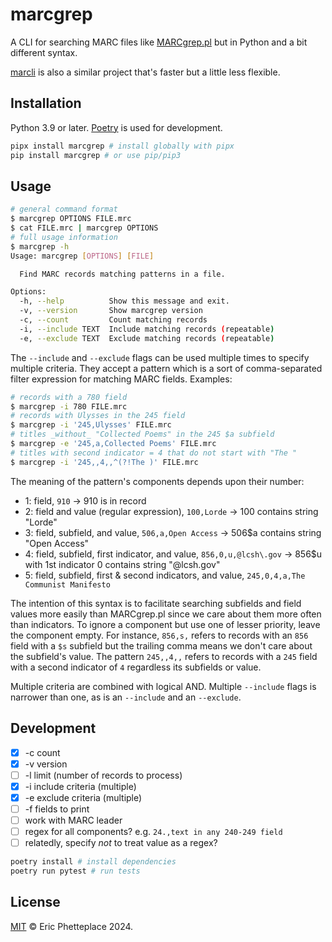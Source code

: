 # marcgrep

A CLI for searching MARC files like [MARCgrep.pl](https://pusc.it/bib/MARCgrep) but in Python and a bit different syntax.

[marcli](https://github.com/hectorcorrea/marcli) is also a similar project that's faster but a little less flexible.

## Installation

Python 3.9 or later. [Poetry](https://python-poetry.org/) is used for development.

```sh
pipx install marcgrep # install globally with pipx
pip install marcgrep # or use pip/pip3
```

## Usage

```sh
# general command format
$ marcgrep OPTIONS FILE.mrc
$ cat FILE.mrc | marcgrep OPTIONS
# full usage information
$ marcgrep -h
Usage: marcgrep [OPTIONS] [FILE]

  Find MARC records matching patterns in a file.

Options:
  -h, --help          Show this message and exit.
  -v, --version       Show marcgrep version
  -c, --count         Count matching records
  -i, --include TEXT  Include matching records (repeatable)
  -e, --exclude TEXT  Exclude matching records (repeatable)
```

The `--include` and `--exclude` flags can be used multiple times to specify multiple criteria. They accept a pattern which is a sort of comma-separated filter expression for matching MARC fields. Examples:

```sh
# records with a 780 field
$ marcgrep -i 780 FILE.mrc
# records with Ulysses in the 245 field
$ marcgrep -i '245,Ulysses' FILE.mrc
# titles _without_ "Collected Poems" in the 245 $a subfield
$ marcgrep -e '245,a,Collected Poems' FILE.mrc
# titles with second indicator = 4 that do not start with "The "
$ marcgrep -i '245,,4,,^(?!The )' FILE.mrc
```

The meaning of the pattern's components depends upon their number:

- 1: field, `910` -> 910 is in record
- 2: field and value (regular expression), `100,Lorde` -> 100 contains string "Lorde"
- 3: field, subfield, and value, `506,a,Open Access` -> 506$a contains string "Open Access"
- 4: field, subfield, first indicator, and value, `856,0,u,@lcsh\.gov` -> 856$u with 1st indicator 0 contains string "@lcsh.gov"
- 5: field, subfield, first & second indicators, and value, `245,0,4,a,The Communist Manifesto`

The intention of this syntax is to facilitate searching subfields and field values more easily than MARCgrep.pl since we care about them more often than indicators. To ignore a component but use one of lesser priority, leave the component empty. For instance, `856,s,` refers to records with an `856` field with a `$s` subfield but the trailing comma means we don't care about the subfield's value. The pattern `245,,4,,` refers to records with a `245` field with a second indicator of `4` regardless its subfields or value.

Multiple criteria are combined with logical AND. Multiple `--include` flags is narrower than one, as is an `--include` and an `--exclude`.

## Development

- [x] -c count
- [x] -v version
- [ ] -l limit (number of records to process)
- [x] -i include criteria (multiple)
- [x] -e exclude criteria (multiple)
- [ ] -f fields to print
- [ ] work with MARC leader
- [ ] regex for all components? e.g. `24.,text in any 240-249 field`
- [ ] relatedly, specify _not_ to treat value as a regex?

```sh
poetry install # install dependencies
poetry run pytest # run tests
```

## License

[MIT](https://opensource.org/license/mit) © Eric Phetteplace 2024.
